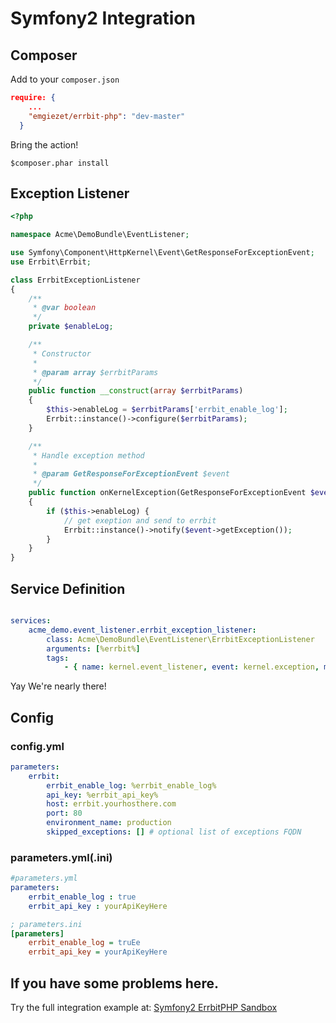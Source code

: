 # Symfony2 Integration

## Composer
Add to your `composer.json`

```json
require: {
    ...
    "emgiezet/errbit-php": "dev-master"
  }
```
Bring the action!

```
$composer.phar install
```

## Exception Listener

```php
<?php

namespace Acme\DemoBundle\EventListener;

use Symfony\Component\HttpKernel\Event\GetResponseForExceptionEvent;
use Errbit\Errbit;

class ErrbitExceptionListener
{
    /**
     * @var boolean
     */
    private $enableLog;

    /**
     * Constructor
     *
     * @param array $errbitParams
     */
    public function __construct(array $errbitParams)
    {
        $this->enableLog = $errbitParams['errbit_enable_log'];
        Errbit::instance()->configure($errbitParams);
    }

    /**
     * Handle exception method
     *
     * @param GetResponseForExceptionEvent $event
     */
    public function onKernelException(GetResponseForExceptionEvent $event)
    {
        if ($this->enableLog) {
            // get exeption and send to errbit
            Errbit::instance()->notify($event->getException());
        }
    }
}
```

## Service Definition

```yaml

services:
    acme_demo.event_listener.errbit_exception_listener:
        class: Acme\DemoBundle\EventListener\ErrbitExceptionListener
        arguments: [%errbit%]
        tags:
            - { name: kernel.event_listener, event: kernel.exception, method: onKernelException }

```

Yay We're nearly there!

## Config

### config.yml
```yaml
parameters:
    errbit:
        errbit_enable_log: %errbit_enable_log%
        api_key: %errbit_api_key%
        host: errbit.yourhosthere.com
        port: 80
        environment_name: production
        skipped_exceptions: [] # optional list of exceptions FQDN
```
### parameters.yml(.ini)

```yaml
#parameters.yml
parameters:
    errbit_enable_log : true
    errbit_api_key : yourApiKeyHere
```

```ini
; parameters.ini
[parameters]
    errbit_enable_log = truEe
    errbit_api_key = yourApiKeyHere
```

## If you have some problems here.

Try the full integration example at: [Symfony2 ErrbitPHP Sandbox](https://github.com/emgiezet/symfony2-errbit)
